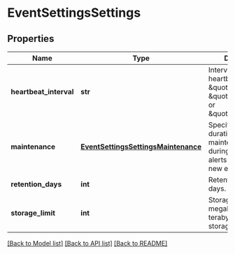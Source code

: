 # EventSettingsSettings

## Properties
Name | Type | Description | Notes
------------ | ------------- | ------------- | -------------
**heartbeat_interval** | **str** | Interval between heartbeat events. \&quot;daily\&quot;, \&quot;weekly\&quot;, or \&quot;monthly\&quot;. | [optional] 
**maintenance** | [**EventSettingsSettingsMaintenance**](EventSettingsSettingsMaintenance.md) | Specifies start and duration of maintenance period during which no alerts will be sent for new eventgroups. | [optional] 
**retention_days** | **int** | Retention period in days. | [optional] 
**storage_limit** | **int** | Storage limit in megabytes per terabyte of available storage. | [optional] 

[[Back to Model list]](../README.md#documentation-for-models) [[Back to API list]](../README.md#documentation-for-api-endpoints) [[Back to README]](../README.md)



